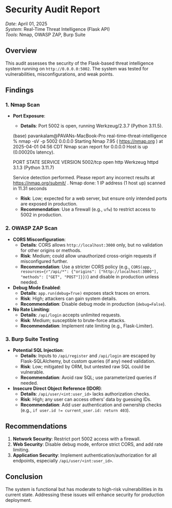# Security Audit Report
*Date*: April 01, 2025  
*System*: Real-Time Threat Intelligence (Flask API)  
*Tools*: Nmap, OWASP ZAP, Burp Suite  

## Overview
This audit assesses the security of the Flask-based threat intelligence system running on `http://0.0.0.0:5002`. The system was tested for vulnerabilities, misconfigurations, and weak points.

## Findings

### 1. Nmap Scan
- **Port Exposure**:
  - **Details**: Port 5002 is open, running Werkzeug/2.3.7 (Python 3.11.5).

  (base) pavankalam@PAVANs-MacBook-Pro real-time-threat-intelligence % nmap -sV -p 5002 0.0.0.0
  Starting Nmap 7.95 ( https://nmap.org ) at 2025-04-01 04:56 CDT
  Nmap scan report for 0.0.0.0
  Host is up (0.00020s latency).

  PORT     STATE SERVICE VERSION
  5002/tcp open  http    Werkzeug httpd 3.1.3 (Python 3.11.7)

  Service detection performed. Please report any incorrect results at https://nmap.org/submit/ .
  Nmap done: 1 IP address (1 host up) scanned in 11.31 seconds
  
  - **Risk**: Low; expected for a web server, but ensure only intended ports are exposed in production.
  - **Recommendation**: Use a firewall (e.g., `ufw`) to restrict access to 5002 in production.

### 2. OWASP ZAP Scan
- **CORS Misconfiguration**:
  - **Details**: CORS allows `http://localhost:3000` only, but no validation for other origins or methods.
  - **Risk**: Medium; could allow unauthorized cross-origin requests if misconfigured further.
  - **Recommendation**: Use a stricter CORS policy (e.g., `CORS(app, resources={r"/api/*": {"origins": ["http://localhost:3000"], "methods": ["GET", "POST"]}})`) and disable in production unless needed.
- **Debug Mode Enabled**:
  - **Details**: `app.run(debug=True)` exposes stack traces on errors.
  - **Risk**: High; attackers can gain system details.
  - **Recommendation**: Disable debug mode in production (`debug=False`).
- **No Rate Limiting**:
  - **Details**: `/api/login` accepts unlimited requests.
  - **Risk**: Medium; susceptible to brute-force attacks.
  - **Recommendation**: Implement rate limiting (e.g., Flask-Limiter).

### 3. Burp Suite Testing
- **Potential SQL Injection**:
  - **Details**: Inputs to `/api/register` and `/api/login` are escaped by Flask-SQLAlchemy, but custom queries (if any) need validation.
  - **Risk**: Low; mitigated by ORM, but untested raw SQL could be vulnerable.
  - **Recommendation**: Avoid raw SQL; use parameterized queries if needed.
- **Insecure Direct Object Reference (IDOR)**:
  - **Details**: `/api/user/<int:user_id>` lacks authorization checks.
  - **Risk**: High; any user can access others’ data by guessing IDs.
  - **Recommendation**: Add user authentication and ownership checks (e.g., `if user.id != current_user.id: return 403`).

## Recommendations
1. **Network Security**: Restrict port 5002 access with a firewall.
2. **Web Security**: Disable debug mode, enforce strict CORS, and add rate limiting.
3. **Application Security**: Implement authentication/authorization for all endpoints, especially `/api/user/<int:user_id>`.

## Conclusion
The system is functional but has moderate to high-risk vulnerabilities in its current state. Addressing these issues will enhance security for production deployment.